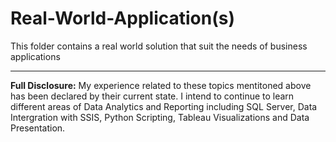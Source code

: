 # Real-World-Application(s)
This folder contains a real world solution that suit the needs of business applications


---

**Full Disclosure:** My experience related to these topics mentitoned above has been declared by their current state. I intend to continue to learn different areas of Data Analytics and Reporting including SQL Server, Data Intergration with SSIS, Python Scripting, Tableau Visualizations and Data Presentation.

